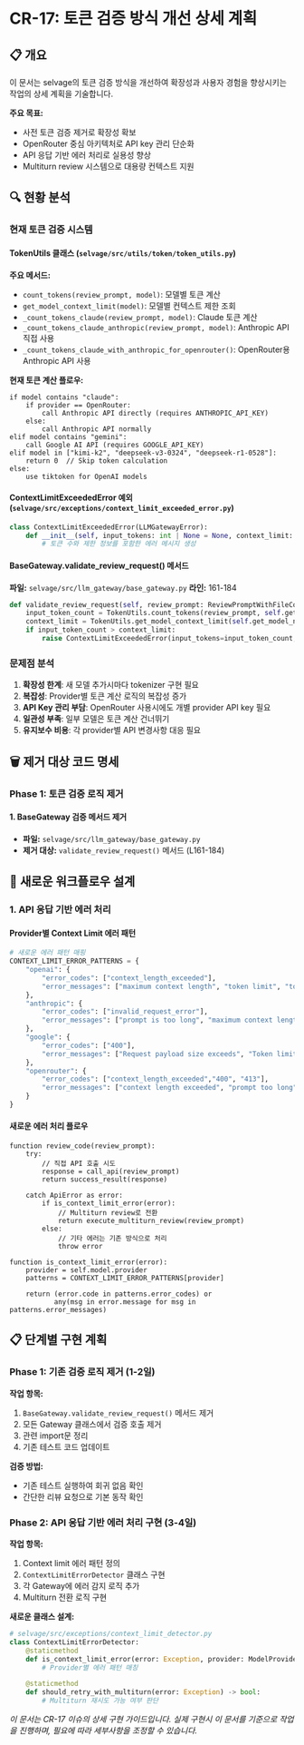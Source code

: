 # CR-17: 토큰 검증 방식 개선 상세 계획

## 📋 개요

이 문서는 selvage의 토큰 검증 방식을 개선하여 확장성과 사용자 경험을 향상시키는 작업의 상세 계획을 기술합니다.

**주요 목표:**

- 사전 토큰 검증 제거로 확장성 확보
- OpenRouter 중심 아키텍처로 API key 관리 단순화
- API 응답 기반 에러 처리로 실용성 향상
- Multiturn review 시스템으로 대용량 컨텍스트 지원

## 🔍 현황 분석

### 현재 토큰 검증 시스템

#### TokenUtils 클래스 (`selvage/src/utils/token/token_utils.py`)

**주요 메서드:**

- `count_tokens(review_prompt, model)`: 모델별 토큰 계산
- `get_model_context_limit(model)`: 모델별 컨텍스트 제한 조회
- `_count_tokens_claude(review_prompt, model)`: Claude 토큰 계산
- `_count_tokens_claude_anthropic(review_prompt, model)`: Anthropic API 직접 사용
- `_count_tokens_claude_with_anthropic_for_openrouter()`: OpenRouter용 Anthropic API 사용

**현재 토큰 계산 플로우:**

```pseudocode
if model contains "claude":
    if provider == OpenRouter:
        call Anthropic API directly (requires ANTHROPIC_API_KEY)
    else:
        call Anthropic API normally
elif model contains "gemini":
    call Google AI API (requires GOOGLE_API_KEY)
elif model in ["kimi-k2", "deepseek-v3-0324", "deepseek-r1-0528"]:
    return 0  // Skip token calculation
else:
    use tiktoken for OpenAI models
```

#### ContextLimitExceededError 예외 (`selvage/src/exceptions/context_limit_exceeded_error.py`)

```python
class ContextLimitExceededError(LLMGatewayError):
    def __init__(self, input_tokens: int | None = None, context_limit: int | None = None):
        # 토큰 수와 제한 정보를 포함한 에러 메시지 생성
```

#### BaseGateway.validate_review_request() 메서드

**파일:** `selvage/src/llm_gateway/base_gateway.py`
**라인:** 161-184

```python
def validate_review_request(self, review_prompt: ReviewPromptWithFileContent) -> None:
    input_token_count = TokenUtils.count_tokens(review_prompt, self.get_model_name())
    context_limit = TokenUtils.get_model_context_limit(self.get_model_name())
    if input_token_count > context_limit:
        raise ContextLimitExceededError(input_tokens=input_token_count, context_limit=context_limit)
```

### 문제점 분석

1. **확장성 한계**: 새 모델 추가시마다 tokenizer 구현 필요
2. **복잡성**: Provider별 토큰 계산 로직의 복잡성 증가
3. **API Key 관리 부담**: OpenRouter 사용시에도 개별 provider API key 필요
4. **일관성 부족**: 일부 모델은 토큰 계산 건너뛰기
5. **유지보수 비용**: 각 provider별 API 변경사항 대응 필요

## 🗑️ 제거 대상 코드 명세

### Phase 1: 토큰 검증 로직 제거

#### 1. BaseGateway 검증 메서드 제거

- **파일:** `selvage/src/llm_gateway/base_gateway.py`
- **제거 대상:** `validate_review_request()` 메서드 (L161-184)

## 🔄 새로운 워크플로우 설계

### 1. API 응답 기반 에러 처리

#### Provider별 Context Limit 에러 패턴

```python
# 새로운 에러 패턴 매핑
CONTEXT_LIMIT_ERROR_PATTERNS = {
    "openai": {
        "error_codes": ["context_length_exceeded"],
        "error_messages": ["maximum context length", "token limit", "too many tokens"]
    },
    "anthropic": {
        "error_codes": ["invalid_request_error"],
        "error_messages": ["prompt is too long", "maximum context length", "token limit exceeded"]
    },
    "google": {
        "error_codes": ["400"],
        "error_messages": ["Request payload size exceeds", "Token limit exceeded"]
    },
    "openrouter": {
        "error_codes": ["context_length_exceeded","400", "413"],
        "error_messages": ["context length exceeded", "prompt too long", "payload too large"]
    }
}
```

#### 새로운 에러 처리 플로우

```pseudocode
function review_code(review_prompt):
    try:
        // 직접 API 호출 시도
        response = call_api(review_prompt)
        return success_result(response)

    catch ApiError as error:
        if is_context_limit_error(error):
            // Multiturn review로 전환
            return execute_multiturn_review(review_prompt)
        else:
            // 기타 에러는 기존 방식으로 처리
            throw error

function is_context_limit_error(error):
    provider = self.model.provider
    patterns = CONTEXT_LIMIT_ERROR_PATTERNS[provider]

    return (error.code in patterns.error_codes) or
           any(msg in error.message for msg in patterns.error_messages)
```

## 📋 단계별 구현 계획

### Phase 1: 기존 검증 로직 제거 (1-2일)

**작업 항목:**

1. `BaseGateway.validate_review_request()` 메서드 제거
2. 모든 Gateway 클래스에서 검증 호출 제거
3. 관련 import문 정리
4. 기존 테스트 코드 업데이트

**검증 방법:**

- 기존 테스트 실행하여 회귀 없음 확인
- 간단한 리뷰 요청으로 기본 동작 확인

### Phase 2: API 응답 기반 에러 처리 구현 (3-4일)

**작업 항목:**

1. Context limit 에러 패턴 정의
2. `ContextLimitErrorDetector` 클래스 구현
3. 각 Gateway에 에러 감지 로직 추가
4. Multiturn 전환 로직 구현

**새로운 클래스 설계:**

```python
# selvage/src/exceptions/context_limit_detector.py
class ContextLimitErrorDetector:
    @staticmethod
    def is_context_limit_error(error: Exception, provider: ModelProvider) -> bool:
        # Provider별 에러 패턴 매칭

    @staticmethod
    def should_retry_with_multiturn(error: Exception) -> bool:
        # Multiturn 재시도 가능 여부 판단
```

_이 문서는 CR-17 이슈의 상세 구현 가이드입니다. 실제 구현시 이 문서를 기준으로 작업을 진행하며, 필요에 따라 세부사항을 조정할 수 있습니다._
